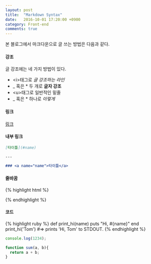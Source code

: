 ```yaml
---
layout: post
title:  "Markdown Syntax"
date:   2016-10-01 17:20:00 +0900
category: Front-end
comments: true
---
```


본 블로그에서 마크다운으로 글 쓰는 방법은 다음과 같다.

<p class="break"></p>

#### 강조

글 강조에는 네 가지 방법이 있다.

* \<i\>태그로 <i>글 강조하는 라인</i>
* \_ 혹은 \* 두 개로 __글자 강조__
* \<u\>태그로 일반적인 밑줄
* \_ 혹은 \* 하나로 _이렇게_

<p class="break"></p>

#### 링크

[링크](http://cnaa97.github.io/)

<p class="break"></p>


#### 내부 링크
```markdown
[타이틀](#name)

---

### <a name="name">타이틀</a>
```

#### 줄바꿈

{% highlight html %}
<!-- break 클래스를 이용해서 줄을 바꾼다. -->
<p class="break"></p>
{% endhighlight %}

<p class="break"></p>

#### 코드

{% highlight ruby %}
def print_hi(name)
  puts "Hi, #{name}"
end
print_hi('Tom')
#=> prints 'Hi, Tom' to STDOUT.
{% endhighlight %}

<!-- {:/comment} -->

```javascript
console.log(1234);

function sum(a, b){
  return a + b;
}
```


